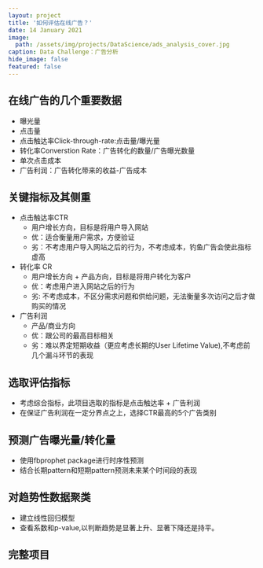 ```yaml
---
layout: project
title: '如何评估在线广告？'
date: 14 January 2021
image:  
  path: /assets/img/projects/DataScience/ads_analysis_cover.jpg
caption: Data Challenge：广告分析
hide_image: false
featured: false
---
```


## 在线广告的几个重要数据
- 曝光量
- 点击量
- 点击触达率Click-through-rate:点击量/曝光量
- 转化率Converstion Rate：广告转化的数量/广告曝光数量
- 单次点击成本
- 广告利润：广告转化带来的收益-广告成本

## 关键指标及其侧重
- 点击触达率CTR
  - 用户增长方向，目标是将用户导入网站
  - 优：适合衡量用户需求，方便验证
  - 劣：不考虑用户导入网站之后的行为，不考虑成本，钓鱼广告会使此指标虚高
- 转化率 CR
  - 用户增长方向 + 产品方向，目标是将用户转化为客户
  - 优：考虑用户进入网站之后的行为
  - 劣: 不考虑成本，不区分需求问题和供给问题，无法衡量多次访问之后才做购买的情况
- 广告利润
  - 产品/商业方向
  - 优：跟公司的最高目标相关
  - 劣：难以界定短期收益（更应考虑长期的User Lifetime Value),不考虑前几个漏斗环节的表现

## 选取评估指标
- 考虑综合指标，此项目选取的指标是点击触达率 + 广告利润
- 在保证广告利润在一定分界点之上，选择CTR最高的5个广告类别

## 预测广告曝光量/转化量
- 使用fbprophet package进行时序性预测
- 结合长期pattern和短期pattern预测未来某个时间段的表现

## 对趋势性数据聚类
- 建立线性回归模型
- 查看系数和p-value,以判断趋势是显著上升、显著下降还是持平。

## 完整项目
